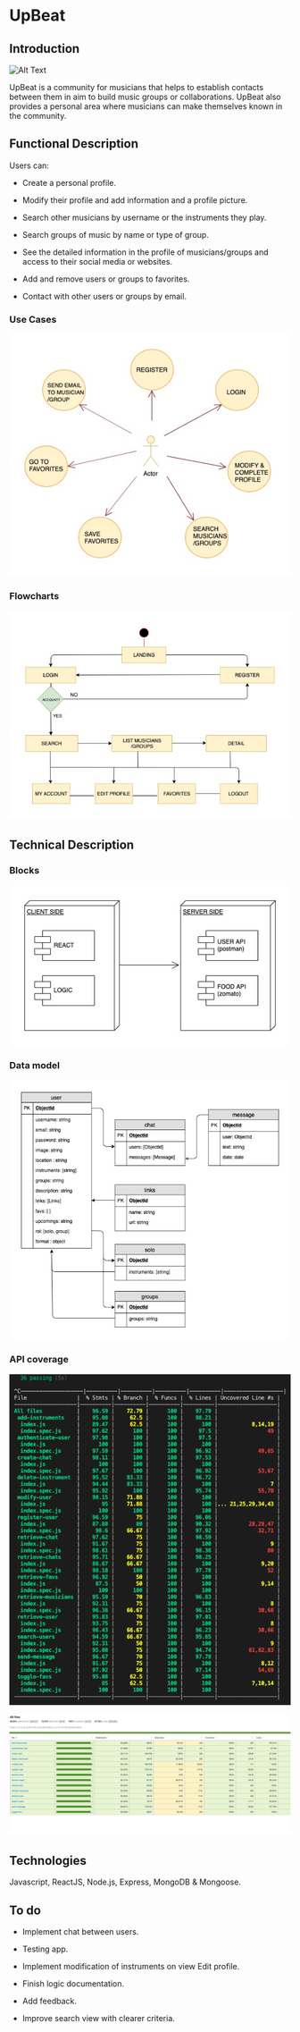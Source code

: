# UpBeat

## Introduction

![Alt Text](https://media.giphy.com/media/NU8tcjnPaODTy/giphy.gif)

UpBeat is a community for musicians that helps to establish contacts between them in aim to build music groups or collaborations. UpBeat also provides a personal area where musicians can make themselves known in the community. 

## Functional Description

Users can:

* Create a personal profile.

* Modify their profile and add information and a profile picture.

* Search other musicians by username or the instruments they play.

* Search groups of music by name or type of group.

* See the detailed information in the profile of musicians/groups and access to their social media or websites.

* Add and remove users or groups to favorites.

* Contact with other users or groups by email. 


### Use Cases

![Alt text](usecases.jpg)

### Flowcharts

![Alt text](workflowdiagram.jpg)

## Technical Description

### Blocks

![Alt text](Blocks.jpg)


### Data model

![Alt text](datamodel1.jpg)

### API coverage

![Alt text](test-api.png)

![Alt text](coverage.png)

## Technologies

Javascript, ReactJS, Node.js, Express, MongoDB & Mongoose.

## To do

* Implement chat between users.

* Testing app.

* Implement modification of instruments on view Edit profile.

* Finish logic documentation.

* Add feedback.

* Improve search view with clearer criteria.